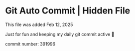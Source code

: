 # Git Auto Commit | Hidden File

This file was added Feb 12, 2025

Just for fun and keeping my daily git commit active 🤪

commit number: 391996
